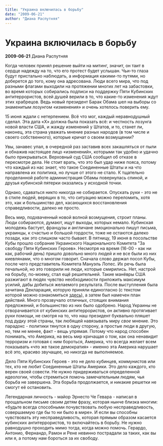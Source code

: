 ```yaml
---
title: "Украина включилась в борьбу"
date: "2009-06-21"
author: "Диана Распутняя"
---
```


# Украина включилась в борьбу

**2009-06-21** Диана Распутняя

Когда человек принял решение выйти на митинг, значит, он таит в сердце надежду на то, что его протест будет услышан. Чьи-то глаза будут пристально наблюдать, а информация какими-то путями, но доберется до того, кому она адресована. Люди всего мира, что под разными флагами выходили на протяжении многих лет на забастовки, во время которых собирались подписи на поддержку Пяти Кубинских антитеррористов, всей душей верили в то, что какие-то изменения ждут этих храбрецов. Ведь новый президент Барак Обама шел на выборы со знаменитым лозунгом «изменения» и очень хотелось поверить ему.

15 июня ждали с нетерпением. Всё что мог, каждый неравнодушный сделал. Эта дата «Х» должна была показать всё: и честность лозунга новой власти США, и жажду изменений у Штатов, и то, станет ли, наконец, эта страна уважать мнение разных народов (в том числе и своего собственного), которые кричат о своем возмущении?

Увы, занавес упал, в очередной раз заставив всех закашляться от пыли и обнажив настоящее лицо «изменений», которыми так удобно и удачно было прикрываться. Верховный суд США сообщил об отказе в пересмотре дела. Не стоит врать, что это был удар ниже пояса, потому что каждый из нас знает, что такое Соединенные Штаты и на что направлена их политика, но лучше от этого не стало. К тщательно проделанной работе администрация Обамы повернулась спиной, и друзья кубинской пятерки оказались у исходной точки.

Однако, сдаваться никто никогда не собирается. Опускать руки - это не в стиле людей, верящих в то, что ситуацию можно переломить, хотя это, как и большинство дел, касающихся восстановления справедливости, далеко не просто.

Весь мир, подхваченный новой волной возмущения, строит планы. Люди собираются, думают, ищут выходы, которых немало. Кубинская молодежь бастует, французы и англичане эмоционально пишут письма, украинцы, к счастью и большой гордости, тоже не остаются далеко позади, как это слишком часто бывает. В пятницу, 19 июня в посольстве Кубы прошло собрание Украинского Национального Комитета "За свободу Пяти Кубинских Героев». Несмотря на время (16-00 - как ни как, рабочий день) пришло довольно много людей и не все были из них киевлянами, что о многом говорит. Сначала слово держал посол Кубы, после чего представитель Комитета Мануэль Лопес. Их речь была печальной, но это говорили не люди, которые смирились. Нет, настрой на борьбу, по-моему, стал ещё решительней. Такие манёвры США разжигают в людях чувство необходимости приложить максимум усилий, дабы добиться желаемого результата. После выступления была зачитана Декларация, которую приняли единогласно (с текстом которой можно ознакомиться [здесь](http://www.five.in.ua/solidarity/deklaraciaot19.06.09/)), а затем был намечен план действий. Много прозвучало отличных, стоящих внимания предложений, и большинство из них было одобрено. Народ Украины не отворачивается от кубинских антитеррористов, он активно протягивает руки помощи, не смотря на то, что наш президент буквально пляшет под дудку этой страны, так любящей навязывать миру *свое* мнение. Это парадокс - политики тянутся в одну сторону, а простые люди в другую, но, тем не менее, факт - вещь упрямая. Потому что народ способен понимать, что Америка, на весь мир кричащая о том, как она ненавидит терроризм и готовая с ним бороться, Америка, что всегда желает всем показывать «что же такое демократия» - именно эта Америка нарушает всё это, красиво звучащее, но никогда не выполняемое.

Дело Пяти Кубинских Героев - это не дело кубинцев, коммунистов или тех, кто не любит Соединенные Штаты Америки. Это дело каждого, кто верен своей совести. Не нужно придерживаться определенной идеологии, чтобы стремиться помочь замечательным людям, чья борьба не завершена. Эта борьба продолжается, и никакие решетки не смогут её остановить.

Легендарная личность - майор Эрнесто Че Гевара - написал в прощальном письме своим детям фразу, которая нынче близка многим: «будьте всегда способными почувствовать любую несправедливость, совершаемую где бы то ни было в мире». И если вы способны чувствовать эту несправедливость, которая прямым образом касается кубинских антитеррористов, то включайтесь в борьбу. Не нужно равнодушно проходить мимо тогда, когда можно помочь. Герардо, Антонио, Фернандо, Рамон и Рене невинно пострадали за таких, как вы или я, а потому нам бороться за их свободу.